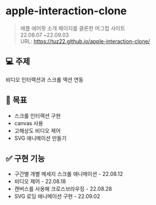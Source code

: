 # apple-interaction-clone

> 애플 에어팟 소개 페이지를 클론한 머그컵 사이트<br>
> 22.08.07 ~22.09.03<br>
> URL: https://tuz22.github.io/apple-interaction-clone/

## 💻 주제

비디오 인터랙션과 스크롤 액션 연동

## 🎯 목표

- 스크롤 인터랙션 구현
- canvas 사용
- 고해상도 비디오 제어
- SVG 애니메이션 만들기

## ✅ 구현 기능

- 구간별 개별 메세지 스크롤 애니메이션 - 22.08.12
- 비디오 제어 - 22.08.18
- 캔버스를 사용해 크로스브라우징 - 22.08.28
- SVG 로딩 애니메이션 구현 - 22.09.02
